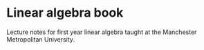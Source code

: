 # Linear algebra book

Lecture notes for first year linear algebra taught at the Manchester Metropolitan University.
